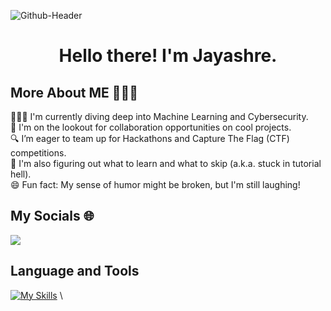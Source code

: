 ![Github-Header](https://github.com/user-attachments/assets/19353d63-2a36-48ea-a175-079f33e7dbaa)

<h1 align="center">
Hello there! I'm Jayashre.
</h1>

<h2>More About ME 🙋🏻‍♀</h2>
<p>
👩🏻‍💻 I'm currently diving deep into Machine Learning and Cybersecurity.<br>
🤝 I'm on the lookout for collaboration opportunities on cool projects.<br>
🔍 I’m eager to team up for Hackathons and Capture The Flag (CTF) competitions.<br>
🔄 I'm also figuring out what to learn and what to skip (a.k.a. stuck in tutorial hell).<br>
😄 Fun fact: My sense of humor might be broken, but I'm still laughing!
</p>

<h2>My Socials 🌐</h2>

[<img src="https://img.shields.io/badge/Gmail-D14836?style=for-the-badge&logo=gmail&logoColor=white" />](mailto:jaya2004kra@gmail.com)  



<h2>Language and Tools</h2>

[![My Skills](https://skillicons.dev/icons?i=c,py,anaconda,mysql,opencv,tensorflow,vscode,pytorch,pycharm,latex,git,gitlab,github,md,scala,haskell,java,eclipse,html,css,js,netlify,nodejs,react,npm,flask,linux,ubuntu,gtk,windows,kali,bash,powershell,postgres,codepen,kotlin,gradle,androidstudio,materialui,wordpress,sass,vite,nextjs,vercel,figma,solidity,bootstrap,sklearn,gcp,docker,wireshark)](https://skillicons.dev)
\
